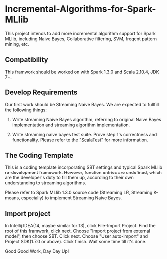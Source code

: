 # Incremental-Algorithms-for-Spark-MLlib
This project intends to add more incremental algorithm support for Spark MLlib, including Naive Bayes, Collaborative filtering, SVM, freqent pattern mining, etc.

## Compatibility

This framwork should be worked on with Spark 1.3.0 and Scala 2.10.4, JDK 7+. 

## Develop Requirements

Our first work should be Streaming Naive Bayes. We are expected to fullfill the following things:

1. Write streaming Naive Bayes algorithm, referring to original Naive Bayes implementation and streaming algorithm implementation. 

2. Write streaming naive bayes test suite. Prove step 1's correctness and functionality. Please refer to the ["ScalaTest"](http://http://www.scalatest.org/) for more information. 

## The Coding Template

This is a coding template incorporating SBT settings and typical Spark MLlib re-development framework. However, function entries are undefined, which are the developer's duty to fill them up, according to their own understanding to streaming algorithms. 

Please refer to Spark MLlib 1.3.0 source code (Streaming LR, Streaming K-means, especially) to implement Streaming Naive Bayes.

## Import project

In Intellij IDEA(14, maybe similar for 13), click File-Import Project. Find the root of this framwork, click next. Choose "Import project from external model", then choose SBT. Click next. Choose "User auto-import" and Project SDK(1.7.0 or above). Click finish. Wait some time till it's done. 

Good Good Work, Day Day Up!


